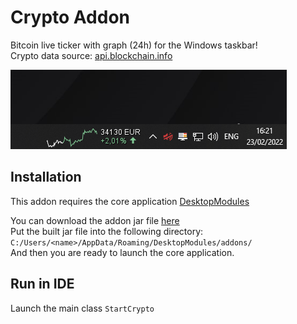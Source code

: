 # Crypto Addon
Bitcoin live ticker with graph (24h) for the Windows taskbar!<br>
Crypto data source: [api.blockchain.info](https://api.blockchain.info)

![Preview](.github/assets/preview.png)

## Installation
This addon requires the core application [DesktopModules](https://github.com/LabyStudio/desktopmodules)

You can download the addon jar file [here](https://github.com/LabyStudio/crypto-addon/releases/) <br>
Put the built jar file into the following directory: ``C:/Users/<name>/AppData/Roaming/DesktopModules/addons/``<br>
And then you are ready to launch the core application.

## Run in IDE
Launch the main class ``StartCrypto``